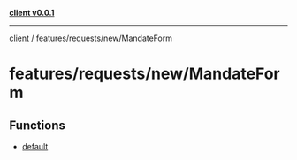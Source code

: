 [**client v0.0.1**](../../../../README.md)

***

[client](../../../../README.md) / features/requests/new/MandateForm

# features/requests/new/MandateForm

## Functions

- [default](functions/default.md)
